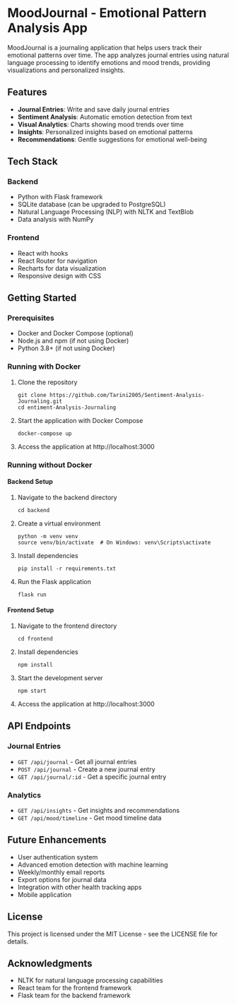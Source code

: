 # MoodJournal - Emotional Pattern Analysis App

MoodJournal is a journaling application that helps users track their emotional patterns over time. The app analyzes journal entries using natural language processing to identify emotions and mood trends, providing visualizations and personalized insights.

## Features

- **Journal Entries**: Write and save daily journal entries
- **Sentiment Analysis**: Automatic emotion detection from text
- **Visual Analytics**: Charts showing mood trends over time
- **Insights**: Personalized insights based on emotional patterns
- **Recommendations**: Gentle suggestions for emotional well-being

## Tech Stack

### Backend
- Python with Flask framework
- SQLite database (can be upgraded to PostgreSQL)
- Natural Language Processing (NLP) with NLTK and TextBlob
- Data analysis with NumPy

### Frontend
- React with hooks
- React Router for navigation
- Recharts for data visualization
- Responsive design with CSS

## Getting Started

### Prerequisites
- Docker and Docker Compose (optional)
- Node.js and npm (if not using Docker)
- Python 3.8+ (if not using Docker)

### Running with Docker
1. Clone the repository
   ```
   git clone https://github.com/Tarini2005/Sentiment-Analysis-Journaling.git
   cd entiment-Analysis-Journaling
   ```

2. Start the application with Docker Compose
   ```
   docker-compose up
   ```

3. Access the application at http://localhost:3000

### Running without Docker

#### Backend Setup
1. Navigate to the backend directory
   ```
   cd backend
   ```

2. Create a virtual environment
   ```
   python -m venv venv
   source venv/bin/activate  # On Windows: venv\Scripts\activate
   ```

3. Install dependencies
   ```
   pip install -r requirements.txt
   ```

4. Run the Flask application
   ```
   flask run
   ```

#### Frontend Setup
1. Navigate to the frontend directory
   ```
   cd frontend
   ```

2. Install dependencies
   ```
   npm install
   ```

3. Start the development server
   ```
   npm start
   ```

4. Access the application at http://localhost:3000

## API Endpoints

### Journal Entries
- `GET /api/journal` - Get all journal entries
- `POST /api/journal` - Create a new journal entry
- `GET /api/journal/:id` - Get a specific journal entry

### Analytics
- `GET /api/insights` - Get insights and recommendations
- `GET /api/mood/timeline` - Get mood timeline data

## Future Enhancements

- User authentication system
- Advanced emotion detection with machine learning
- Weekly/monthly email reports
- Export options for journal data
- Integration with other health tracking apps
- Mobile application

## License

This project is licensed under the MIT License - see the LICENSE file for details.

## Acknowledgments

- NLTK for natural language processing capabilities
- React team for the frontend framework
- Flask team for the backend framework
